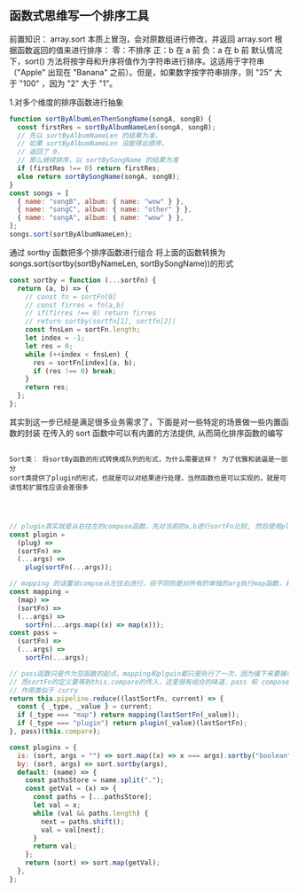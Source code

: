 ## 函数式思维写一个排序工具

前置知识：
array.sort 本质上冒泡，会对原数组进行修改，并返回
array.sort 根据函数返回的值来进行排序： 零：不排序 正：b 在 a 前 负：a 在 b 前
默认情况下，sort() 方法将按字母和升序将值作为字符串进行排序。这适用于字符串（"Apple" 出现在 "Banana" 之前）。但是，如果数字按字符串排序，则 "25" 大于 "100" ，因为 "2" 大于 "1"。

1.对多个维度的排序函数进行抽象

```js
function sortByAlbumLenThenSongName(songA, songB) {
  const firstRes = sortByAlbumNameLen(songA, songB);
  // 先以 sortByAlbumNameLen 的结果为准，
  // 如果 sortByAlbumNameLen 没能得出顺序，
  // 返回了 0，
  // 那么继续排序，以 sortBySongName 的结果为准
  if (firstRes !== 0) return firstRes;
  else return sortBySongName(songA, songB);
}
const songs = [
  { name: "songB", album: { name: "wow" } },
  { name: "songC", album: { name: "other" } },
  { name: "songA", album: { name: "wow" } },
];
songs.sort(sortByAlbumNameLen);
```

通过 sortby 函数把多个排序函数进行组合
将上面的函数转换为 songs.sort(sortby(sortByNameLen, sortBySongName))的形式

```js
const sortby = function (...sortFn) {
  return (a, b) => {
    // const fn = sortFn[0]
    // const firres = fn(a,b)
    // if(firres !== 0) return firres
    // return sortby(sortfn[1], sortfn[2])
    const fnsLen = sortFn.length;
    let index = -1;
    let res = 0;
    while (++index < fnsLen) {
      res = sortFn[index](a, b);
      if (res !== 0) break;
    }
    return res;
  };
};
```

其实到这一步已经是满足很多业务需求了，下面是对一些特定的场景做一些内置函数的封装
在传入的 sort 函数中可以有内置的方法提供, 从而简化排序函数的编写

```

Sort类： 将sortBy函数的形式转换成队列的形式，为什么需要这样？ 为了优雅和装逼是一部分
sort类提供了plugin的形式，也就是可以对结果进行处理，当然函数也是可以实现的，就是可读性和扩展性应该会差很多




```

```js
// plugin其实就是从右往左的compose函数，先对当前的a,b进行sortFn比较, 然后使用plugin对结果进行定制化修改，例如，倒序插件就是对结果进行 取反
const plugin =
  (plug) =>
  (sortFn) =>
  (...args) =>
    plug(sortFn(...args));

// mapping 的话蕾丝compse从左往右进行，但不同的是对所有的单独的arg执行map函数，具体到排序中就是对传入的每个a,b进行值的处理，然后再进行排序操作
const mapping =
  (map) =>
  (sortFn) =>
  (...args) =>
    sortFn(...args.map((x) => map(x)));
const pass =
  (sortFn) =>
  (...args) =>
    sortFn(...args);

// pass函数只是作为空函数的起点，mapping和plguin都只是执行了一次，因为接下来要接收的参数是sortFn,
// 而sortFn的定义要等到this.compare的传入，这里很有组合的味道，pass 和 compose 起到的
// 作用类似于 curry
return this.pipeline.reduce((lastSortFn, current) => {
  const { _type, _value } = current;
  if (_type === "map") return mapping(lastSortFn(_value));
  if (_type === "plugin") return plugin(_value)(lastSortFn);
}, pass)(this.compare);

const plugins = {
  is: (sort, args = "") => sort.map((x) => x === args).sortby("boolean"),
  by: (sort, args) => sort.sortby(args),
  default: (name) => {
    const pathsStore = name.split(".");
    const getVal = (x) => {
      const paths = [...pathsStore];
      let val = x;
      while (val && paths.length) {
        next = paths.shift();
        val = val[next];
      }
      return val;
    };
    return (sort) => sort.map(getVal);
  },
};
```
